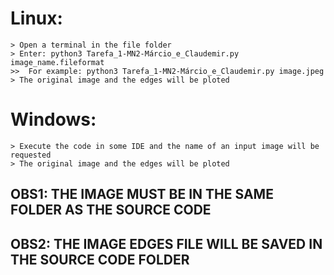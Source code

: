 # Linux:
	> Open a terminal in the file folder
	> Enter: python3 Tarefa_1-MN2-Márcio_e_Claudemir.py image_name.fileformat
	>>	For example: python3 Tarefa_1-MN2-Márcio_e_Claudemir.py image.jpeg
	> The original image and the edges will be ploted

# Windows:
	> Execute the code in some IDE and the name of an input image will be requested 
	> The original image and the edges will be ploted


## OBS1: THE IMAGE MUST BE IN THE SAME FOLDER AS THE SOURCE CODE
## OBS2: THE IMAGE EDGES FILE WILL BE SAVED IN THE SOURCE CODE FOLDER
